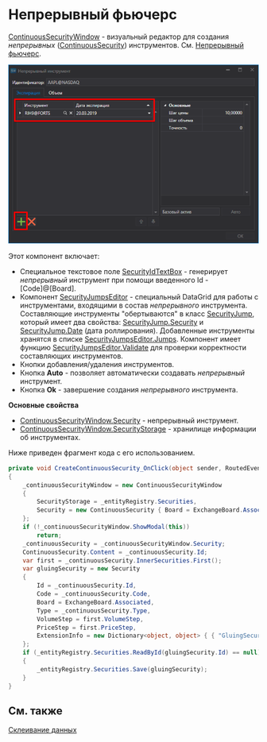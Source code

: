 # Непрерывный фьючерс

[ContinuousSecurityWindow](xref:StockSharp.Xaml.ContinuousSecurityWindow) \- визуальный редактор для создания *непрерывных* ([ContinuousSecurity](xref:StockSharp.Algo.ContinuousSecurity)) инструментов. См. [Непрерывный фьючерс](../../instruments/continuous_futures.md). 

![HydraGluingCSCustom](../../../../images/hydragluingcscustom.png)

Этот компонент включает: 

- Специальное текстовое поле [SecurityIdTextBox](xref:StockSharp.Xaml.SecurityIdTextBox) \- генерирует *непрерывный* инструмент при помощи введенного Id \- \[Code\]@\[Board\]. 
- Компонент [SecurityJumpsEditor](xref:StockSharp.Xaml.SecurityJumpsEditor) \- специальный DataGrid для работы с инструментами, входящими в состав *непрерывного* инструмента. Составляющие инструменты "обертываются" в класс [SecurityJump](xref:StockSharp.Xaml.SecurityJump), который имеет два свойства: [SecurityJump.Security](xref:StockSharp.Xaml.SecurityJump.Security) и [SecurityJump.Date](xref:StockSharp.Xaml.SecurityJump.Date) (дата роллирования). Добавленные инструменты хранятся в списке [SecurityJumpsEditor.Jumps](xref:StockSharp.Xaml.SecurityJumpsEditor.Jumps). Компонент имеет функцию [SecurityJumpsEditor.Validate](xref:StockSharp.Xaml.SecurityJumpsEditor.Validate) для проверки корректности составляющих инструментов. 
- Кнопки добавления\/удаления инструментов. 
- Кнопка **Auto** \- позволяет автоматически создавать *непрерывный* инструмент. 
- Кнопка **Ok** \- завершение создания *непрерывного* инструмента. 

**Основные свойства**

- [ContinuousSecurityWindow.Security](xref:StockSharp.Xaml.ContinuousSecurityWindow.Security) \- непрерывный инструмент.
- [ContinuousSecurityWindow.SecurityStorage](xref:StockSharp.Xaml.ContinuousSecurityWindow.SecurityStorage) \- хранилище информации об инструментах. 

Ниже приведен фрагмент кода с его использованием. 

```cs
private void CreateContinuousSecurity_OnClick(object sender, RoutedEventArgs e)
{
	_continuousSecurityWindow = new ContinuousSecurityWindow
	{
		SecurityStorage = _entityRegistry.Securities,
		Security = new ContinuousSecurity { Board = ExchangeBoard.Associated }
	};
	if (!_continuousSecurityWindow.ShowModal(this))
		return;
	_continuousSecurity = _continuousSecurityWindow.Security;
	ContinuousSecurity.Content = _continuousSecurity.Id;
	var first = _continuousSecurity.InnerSecurities.First();
	var gluingSecurity = new Security
	{
		Id = _continuousSecurity.Id,
		Code = _continuousSecurity.Code,
		Board = ExchangeBoard.Associated,
		Type = _continuousSecurity.Type,
		VolumeStep = first.VolumeStep,
		PriceStep = first.PriceStep,
		ExtensionInfo = new Dictionary<object, object> { { "GluingSecurity", true } }
	};
	if (_entityRegistry.Securities.ReadById(gluingSecurity.Id) == null)
	{
		_entityRegistry.Securities.Save(gluingSecurity);
	}
}
```

## См. также

[Склеивание данных](../../../hydra/instruments_and_boards/continuous_futures.md)

